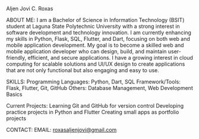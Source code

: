 Aljen Jovi C. Roxas

ABOUT ME:
I am a Bachelor of Science in Information Technology (BSIT) student at Laguna State Polytechnic University with a strong interest in software development and technology innovation. I am currently enhancing my skills in Python, Flask, SQL, Flutter, and Dart, focusing on both web and mobile application development. My goal is to become a skilled web and mobile application developer who can design, build, and maintain user-friendly, efficient, and secure applications. I have a growing interest in cloud computing for scalable solutions and UI/UX design to create applications that are not only functional but also engaging and easy to use.

SKILLS:
Programming Languages: Python, Dart, SQL
Framework/Tools: Flask, Flutter, Git, GitHub
Others: Database Management, Web Development Basics

Current Projects:
Learning Git and GitHub for version control
Developing practice projects in Python and Flutter
Creating small apps as portfolio projects

CONTACT:
EMAIL: roxasaljenjovi@gmail.com
